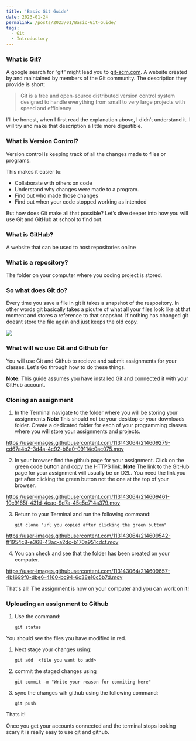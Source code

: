 ```yaml
---
title: 'Basic Git Guide'
date: 2023-01-24
permalink: /posts/2023/01/Basic-Git-Guide/
tags:
  - Git
  - Introductory
---
```


### What is Git?

A google search for “git” might lead you to <a href="https://git-scm.com">git-scm.com</a>. A website created by and maintained by members of the Git community. The description they provide is short: 

>Git is a free and open-source distributed version control system designed to handle everything from small to very large projects with speed and efficiency

I’ll be honest, when I first read the explanation above, I didn’t understand it. I will try and make that description a little more digestible. 

### What is Version Control? 

Version control is keeping track of all the changes made to files or programs.

This makes it easier to:
-	Collaborate with others on code
-	Understand why changes were made to a program.
-	Find out who made those changes
-	Find out when your code stopped working as intended

But how does Git make all that possible? Let’s dive deeper into how you will use Git and GitHub at school to find out.

### What is GitHub?
A website that can be used to host repositories online

### What is a repository?
The folder on your computer where you coding project is stored. 

### So what does Git do? 

Every time you save a file in git it takes a snapshot of the respository. In other words git basically takes a picutre of what all your files look like at that moment and stores a reference to that snapshot. If nothing has changed git doesnt store the file again and just keeps the old copy. 

<img src="https://git-scm.com/book/en/v2/images/snapshots.png">

### What will we use Git and Github for

You will use Git and Github to recieve and submit assignments for your classes. Let's Go through how to do these things. 

**Note:**
This guide assumes you have installed Git and connected it with your GitHub account.

### Cloning an assignment

1. In the Terminal navigate to the folder where you will be storing your assignments
    **Note** This should not be your desktop or your downloads folder. Create a dedicated folder for each of your programming classes where you will store your assignments and projects.  

https://user-images.githubusercontent.com/113143064/214609279-cd67a4b2-3d4a-4c92-b8a0-09114c0ac075.mov

2. In your browser find the github page for your assignment. Click on the green code button and copy the HTTPS link. 
    **Note** The link to the GitHub page for your assignment will usually be on D2L. You need the link you get after clicking the green button not the one at the top of your browser.  

https://user-images.githubusercontent.com/113143064/214609461-10c9165f-431d-4cae-9d7a-45c5c714a379.mov

3. Return to your Terminal and run the following command:
   
    `git clone "url you copied after clicking the green button"`
    
https://user-images.githubusercontent.com/113143064/214609542-ff1954c8-e368-43ac-a2dc-b170a951cdcf.mov


4. You can check and see that the folder has been created on your computer.

https://user-images.githubusercontent.com/113143064/214609657-4b1699f0-dbe6-4160-bc94-6c38e10c5b7d.mov

That's all! The assignment is now on your computer and you can work on it! 

### Uploading an assignment to Github

1. Use the command:

    `git status` 

You should see the files you have modified in red. 

1. Next stage your changes using:

    `git add  <file you want to add>`

2. commit the staged changes using  

    `git commit -m "Write your reason for commiting here"`

3. sync the changes wih github using the following command: 

    `git push`

Thats it!

Once you get your accounts connected and the terminal stops looking scary it is really easy to use git and github. 

<!--git config: Edits git configuration on your user profile

git clone: Download a copy of a repository to your local computer

git status: Show the current state of the git repository

git add: Add new files or changes to existing files to the staging area to be committed

git commit: take a snapshot of the current state and store it with a message

git pull: Retrieve changes from a remote repository

git push: Send changes to a remote repository-->

